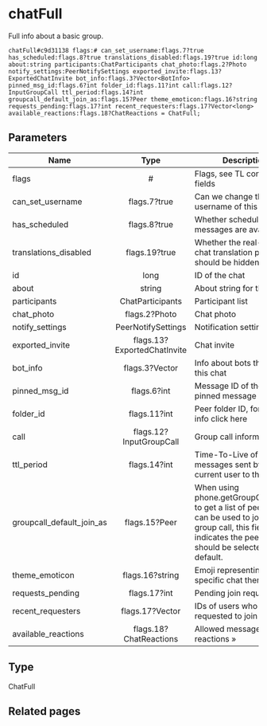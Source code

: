 # chatFull
Full info about a basic group.

```
chatFull#c9d31138 flags:# can_set_username:flags.7?true has_scheduled:flags.8?true translations_disabled:flags.19?true id:long about:string participants:ChatParticipants chat_photo:flags.2?Photo notify_settings:PeerNotifySettings exported_invite:flags.13?ExportedChatInvite bot_info:flags.3?Vector<BotInfo> pinned_msg_id:flags.6?int folder_id:flags.11?int call:flags.12?InputGroupCall ttl_period:flags.14?int groupcall_default_join_as:flags.15?Peer theme_emoticon:flags.16?string requests_pending:flags.17?int recent_requesters:flags.17?Vector<long> available_reactions:flags.18?ChatReactions = ChatFull;
```

## Parameters
| Name | Type | Description |
| ---- | :----: | ----------- |
| flags | # | Flags, see TL conditional fields |
| can_set_username | flags.7?true | Can we change the username of this chat |
| has_scheduled | flags.8?true | Whether scheduled messages are available |
| translations_disabled | flags.19?true | Whether the real-time chat translation popup should be hidden. |
| id | long | ID of the chat |
| about | string | About string for this chat |
| participants | ChatParticipants | Participant list |
| chat_photo | flags.2?Photo | Chat photo |
| notify_settings | PeerNotifySettings | Notification settings |
| exported_invite | flags.13?ExportedChatInvite | Chat invite |
| bot_info | flags.3?Vector<BotInfo> | Info about bots that are in this chat |
| pinned_msg_id | flags.6?int | Message ID of the last pinned message |
| folder_id | flags.11?int | Peer folder ID, for more info click here |
| call | flags.12?InputGroupCall | Group call information |
| ttl_period | flags.14?int | Time-To-Live of messages sent by the current user to this chat |
| groupcall_default_join_as | flags.15?Peer | When using phone.getGroupCallJoinAs to get a list of peers that can be used to join a group call, this field indicates the peer that should be selected by default. |
| theme_emoticon | flags.16?string | Emoji representing a specific chat theme |
| requests_pending | flags.17?int | Pending join requests » |
| recent_requesters | flags.17?Vector<long> | IDs of users who requested to join recently |
| available_reactions | flags.18?ChatReactions | Allowed message reactions » |


## Type
ChatFull

## Related pages
